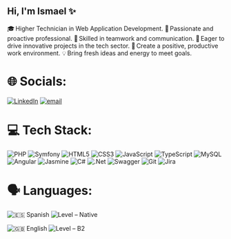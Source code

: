 ## Hi, I'm Ismael ✨

🎓 Higher Technician in Web Application Development.
🎯 Passionate and proactive professional.
🤝 Skilled in teamwork and communication.
🚀 Eager to drive innovative projects in the tech sector.
🌟 Create a positive, productive work environment.
💡 Bring fresh ideas and energy to meet goals.



# 🌐 Socials:
[![LinkedIn](https://img.shields.io/badge/LinkedIn-%230077B5.svg?logo=linkedin&logoColor=white)](https://linkedin.com/in/ismael-el-harrar/)
 [![email](https://img.shields.io/badge/Email-D14836?logo=gmail&logoColor=white)](mailto:esmaelhh@live.com) 

# 💻 Tech Stack:
![PHP](https://img.shields.io/badge/php-%23777BB4.svg?style=for-the-badge&logo=php&logoColor=white)
![Symfony](https://img.shields.io/badge/symfony-%23000000.svg?style=for-the-badge&logo=symfony&logoColor=white)
![HTML5](https://img.shields.io/badge/html5-%23E34F26.svg?style=for-the-badge&logo=html5&logoColor=white)
![CSS3](https://img.shields.io/badge/css3-%231572B6.svg?style=for-the-badge&logo=css3&logoColor=white)
![JavaScript](https://img.shields.io/badge/javascript-%23323330.svg?style=for-the-badge&logo=javascript&logoColor=%23F7DF1E)
![TypeScript](https://img.shields.io/badge/typescript-%23007ACC.svg?style=for-the-badge&logo=typescript&logoColor=white)
![MySQL](https://img.shields.io/badge/mysql-4479A1.svg?style=for-the-badge&logo=mysql&logoColor=white)
![Angular](https://img.shields.io/badge/angular-%23DD0031.svg?style=for-the-badge&logo=angular&logoColor=white) 
![Jasmine](https://img.shields.io/badge/jasmine-%238A4182.svg?style=for-the-badge&logo=jasmine&logoColor=white) 
![C#](https://img.shields.io/badge/c%23-%23239120.svg?style=for-the-badge&logo=csharp&logoColor=white)
![.Net](https://img.shields.io/badge/.NET-5C2D91?style=for-the-badge&logo=.net&logoColor=white)
![Swagger](https://img.shields.io/badge/-Swagger-%23Clojure?style=for-the-badge&logo=swagger&logoColor=white)
![Git](https://img.shields.io/badge/git-%23F05033.svg?style=for-the-badge&logo=git&logoColor=white)
![Jira](https://img.shields.io/badge/jira-%230A0FFF.svg?style=for-the-badge&logo=jira&logoColor=white)

# 🗣️ Languages:
![🇪🇸 Spanish](https://img.shields.io/badge/%F0%9F%87%AA%F0%9F%87%B8%20Spanish-orange?style=for-the-badge)
![Level – Native](https://img.shields.io/badge/Level-Native-lightgrey?style=for-the-badge)

![🇬🇧 English](https://img.shields.io/badge/%F0%9F%87%AC%F0%9F%87%A7%20English-blue?style=for-the-badge)
![Level – B2](https://img.shields.io/badge/Level-B2-lightgrey?style=for-the-badge)

